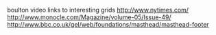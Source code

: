 boulton video links to interesting grids http://www.nytimes.com/
http://www.monocle.com/Magazine/volume-05/Issue-49/
http://www.bbc.co.uk/gel/web/foundations/masthead/masthead-footer
